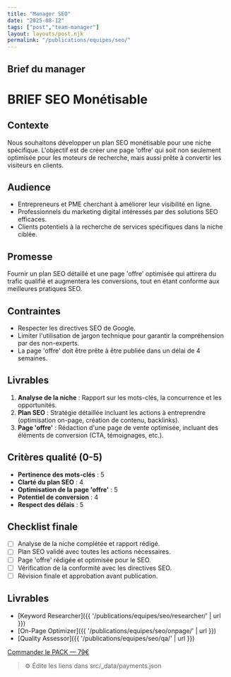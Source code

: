 ```yaml
---
title: "Manager SEO"
date: "2025-08-12"
tags: ["post","team-manager"]
layout: layouts/post.njk
permalink: "/publications/equipes/seo/"
---
```

## Brief du manager

# BRIEF SEO Monétisable

## Contexte
Nous souhaitons développer un plan SEO monétisable pour une niche spécifique. L'objectif est de créer une page 'offre' qui soit non seulement optimisée pour les moteurs de recherche, mais aussi prête à convertir les visiteurs en clients.

## Audience
- Entrepreneurs et PME cherchant à améliorer leur visibilité en ligne.
- Professionnels du marketing digital intéressés par des solutions SEO efficaces.
- Clients potentiels à la recherche de services spécifiques dans la niche ciblée.

## Promesse
Fournir un plan SEO détaillé et une page 'offre' optimisée qui attirera du trafic qualifié et augmentera les conversions, tout en étant conforme aux meilleures pratiques SEO.

## Contraintes
- Respecter les directives SEO de Google.
- Limiter l'utilisation de jargon technique pour garantir la compréhension par des non-experts.
- La page 'offre' doit être prête à être publiée dans un délai de 4 semaines.

## Livrables
1. **Analyse de la niche** : Rapport sur les mots-clés, la concurrence et les opportunités.
2. **Plan SEO** : Stratégie détaillée incluant les actions à entreprendre (optimisation on-page, création de contenu, backlinks).
3. **Page 'offre'** : Rédaction d'une page de vente optimisée, incluant des éléments de conversion (CTA, témoignages, etc.).

## Critères qualité (0-5)
- **Pertinence des mots-clés** : 5
- **Clarté du plan SEO** : 4
- **Optimisation de la page 'offre'** : 5
- **Potentiel de conversion** : 4
- **Respect des délais** : 5

## Checklist finale
- [ ] Analyse de la niche complétée et rapport rédigé.
- [ ] Plan SEO validé avec toutes les actions nécessaires.
- [ ] Page 'offre' rédigée et optimisée pour le SEO.
- [ ] Vérification de la conformité avec les directives SEO.
- [ ] Révision finale et approbation avant publication.

## Livrables
- [Keyword Researcher]({{ '/publications/equipes/seo/researcher/' | url }})
- [On-Page Optimizer]({{ '/publications/equipes/seo/onpage/' | url }})
- [Quality Assessor]({{ '/publications/equipes/seo/qa/' | url }})

<p><a class="btn" href="https://pancarte.gumroad.com/l/pack-seo?checkout=true" target="_blank" rel="noopener">Commander le PACK — 79€</a></p>

> ⚙️ Édite les liens dans src/_data/payments.json
